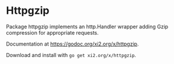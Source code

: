 # Httpgzip

Package httpgzip implements an http.Handler wrapper adding Gzip compression
for appropriate requests.

Documentation at <https://godoc.org/xi2.org/x/httpgzip>.

Download and install with `go get xi2.org/x/httpgzip`.
